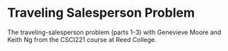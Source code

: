 # Traveling Salesperson Problem
The traveling-salesperson problem (parts 1-3) with Genevieve Moore and Keith Ng from the CSCI221 course at Reed College.
